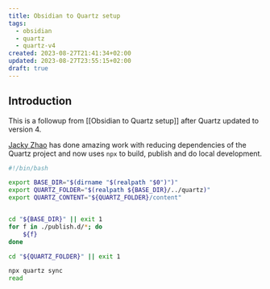 ```yaml
---
title: Obsidian to Quartz setup
tags:
  - obsidian
  - quartz
  - quartz-v4
created: 2023-08-27T21:41:34+02:00
updated: 2023-08-27T23:55:15+02:00
draft: true
---
```


## Introduction
This is a followup from [[Obsidian to Quartz setup]] after Quartz updated to version 4.

[Jacky Zhao](https://github.com/jackyzha0) has done amazing work with reducing dependencies of the Quartz project and now uses `npx` to build, publish and do local development.




```bash
#!/bin/bash

export BASE_DIR="$(dirname "$(realpath "$0")")"
export QUARTZ_FOLDER="$(realpath ${BASE_DIR}/../quartz)"
export QUARTZ_CONTENT="${QUARTZ_FOLDER}/content"


cd "${BASE_DIR}" || exit 1
for f in ./publish.d/*; do
    ${f}
done

cd "${QUARTZ_FOLDER}" || exit 1

npx quartz sync
read
```